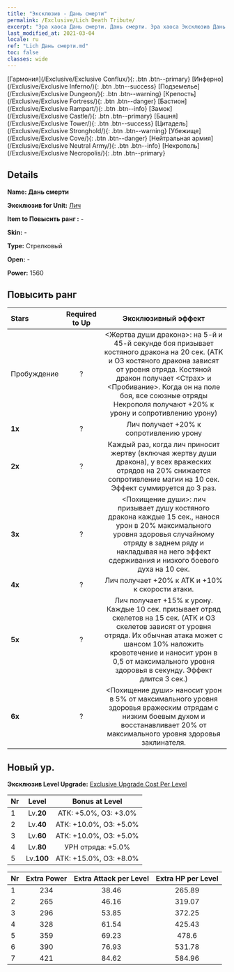 ```yaml
---
title: "Эксклюзив - Дань смерти"
permalink: /Exclusive/Lich Death Tribute/
excerpt: "Эра хаоса Дань смерти. Дань смерти. Эра хаоса Эксклюзив Дань смерти. Лич Эксклюзив."
last_modified_at: 2021-03-04
locale: ru
ref: "Lich Дань смерти.md"
toc: false
classes: wide
---
```

 [Гармония](/Exclusive/Exclusive Conflux/){: .btn .btn--primary} [Инферно](/Exclusive/Exclusive Inferno/){: .btn .btn--success} [Подземелье](/Exclusive/Exclusive Dungeon/){: .btn .btn--warning} [Крепость](/Exclusive/Exclusive Fortress/){: .btn .btn--danger} [Бастион](/Exclusive/Exclusive Rampart/){: .btn .btn--info} [Замок](/Exclusive/Exclusive Castle/){: .btn .btn--primary} [Башня](/Exclusive/Exclusive Tower/){: .btn .btn--success} [Цитадель](/Exclusive/Exclusive Stronghold/){: .btn .btn--warning} [Убежище](/Exclusive/Exclusive Cove/){: .btn .btn--danger} [Нейтральная армия](/Exclusive/Exclusive Neutral Army/){: .btn .btn--info} [Некрополь](/Exclusive/Exclusive Necropolis/){: .btn .btn--primary} 

## Details
 **Name: Дань смерти** 

 **Эксклюзив for Unit:** [Лич](/units/Lich/) 

 **Item to Повысить ранг :** -

 **Skin:** -

 **Type:** Стрелковый

 **Open:** -

 **Power:** 1560

## Повысить ранг 

  |     Stars    |  Required to Up | Эксклюзивный эффект |
  |:-------------|:---------------:|:---------------:|
  |  Пробуждение  | ? | <Жертва души дракона>: на 5-й и 45-й секунде боя призывает костяного дракона на 20 сек. (ATK и ОЗ костяного дракона зависят от уровня отряда. Костяной дракон получает <Страх> и <Пробивание>. Когда он на поле боя, все союзные отряды Некрополя получают +20% к урону и сопротивлению урону) |
  | **1x** <i class="fas fa-star"/> | ? | Лич получает +20% к сопротивлению урону |
  | **2x** <i class="fas fa-star"/> | ? | Каждый раз, когда лич приносит жертву (включая жертву души дракона), у всех вражеских отрядов на 20% снижается сопротивление магии на 10 сек. Эффект суммируется до 3 раз. |
  | **3x** <i class="fas fa-star"/> | ? | <Похищение души>: лич призывает душу костяного дракона каждые 15 сек., нанося урон в 20% максимального уровня здоровья случайному отряду в заднем ряду и накладывая на него эффект сдерживания и низкого боевого духа на 10 сек. |
  | **4x** <i class="fas fa-star"/> | ? | Лич получает +20% к ATK и +10% к скорости атаки. |
  | **5x** <i class="fas fa-star"/> | ? | Лич получает +15% к урону. Каждые 10 сек. призывает отряд скелетов на 15 сек. (ATK и ОЗ скелетов зависят от уровня отряда. Их обычная атака может с шансом 10% наложить кровотечение и наносит урон в 0,5 от максимального уровня здоровья в секунду. Эффект длится 3 сек.) |
  | **6x** <i class="fas fa-star"/> | ? | <Похищение души> наносит урон в 5% от максимального уровня здоровья вражеским отрядам с низким боевым духом и восстанавливает 20% от максимального уровня здоровья заклинателя. |


## Новый ур.
 **Эксклюзив Level Upgrade:** [Exclusive Upgrade Cost Per Level](/Exclusive/ExclusiveUpgradeCostPerLevel/)

  |  Nr  |   Level  | Bonus at Level |
  |:-----|:--------:|:--------------:|
  | 1 | Lv.**20** | АТК: +5.0%, ОЗ: +3.0% |
  | 2 | Lv.**40** | АТК: +10.0%, ОЗ: +5.0% |
  | 3 | Lv.**60** | АТК: +10.0%, ОЗ: +5.0% |
  | 4 | Lv.**80** | УРН отряда: +5.0% |
  | 5 | Lv.**100** | АТК: +15.0%, ОЗ: +8.0% |


  |  Nr  |  Extra Power | Extra Attack per Level | Extra HP per Level |
  |:-----|:--------:|:--------:|:--------:|
  | 1 | 234 | 38.46 | 265.89 |
  | 2 | 265 | 46.16 | 319.07 |
  | 3 | 296 | 53.85 | 372.25 |
  | 4 | 328 | 61.54 | 425.43 |
  | 5 | 359 | 69.23 | 478.6 |
  | 6 | 390 | 76.93 | 531.78 |
  | 7 | 421 | 84.62 | 584.96 |


